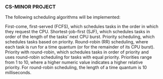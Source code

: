 ### CS-MINOR PROJECT

The following scheduling algorithms will be implemented:

First-come, first-served (FCFS), which schedules tasks in the order in which they request the CPU.
Shortest-job-first (SJF), which schedules tasks in order of the length of the tasks’ next CPU burst.
Priority scheduling, which schedules tasks based on priority.
Round-robin (RR) scheduling, where each task is run for a time quantum (or for the remainder of its CPU burst).
Priority with round-robin, which schedules tasks in order of priority and uses round-robin scheduling for tasks with equal priority.
Priorities range from 1 to 10, where a higher numeric value indicates a higher relative priority. For round-robin scheduling, the length of a time quantum is 10 milliseconds.
